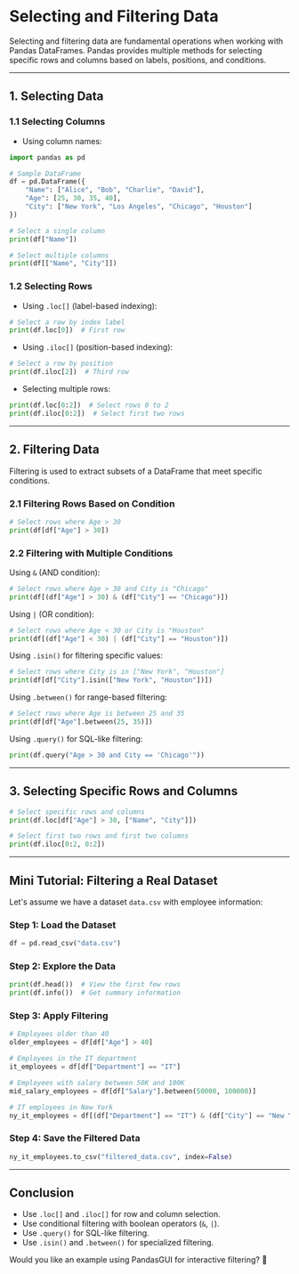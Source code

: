 # Selecting and Filtering Data

Selecting and filtering data are fundamental operations when working with Pandas DataFrames. Pandas provides multiple methods for selecting specific rows and columns based on labels, positions, and conditions.

---

## 1. Selecting Data
### 1.1 Selecting Columns
- Using column names:
```python
import pandas as pd

# Sample DataFrame
df = pd.DataFrame({
    "Name": ["Alice", "Bob", "Charlie", "David"],
    "Age": [25, 30, 35, 40],
    "City": ["New York", "Los Angeles", "Chicago", "Houston"]
})

# Select a single column
print(df["Name"])

# Select multiple columns
print(df[["Name", "City"]])
```

### 1.2 Selecting Rows
- Using `.loc[]` (label-based indexing):
```python
# Select a row by index label
print(df.loc[0])  # First row
```

- Using `.iloc[]` (position-based indexing):
```python
# Select a row by position
print(df.iloc[2])  # Third row
```

- Selecting multiple rows:
```python
print(df.loc[0:2])  # Select rows 0 to 2
print(df.iloc[0:2])  # Select first two rows
```

---

## 2. Filtering Data
Filtering is used to extract subsets of a DataFrame that meet specific conditions.

### 2.1 Filtering Rows Based on Condition
```python
# Select rows where Age > 30
print(df[df["Age"] > 30])
```

### 2.2 Filtering with Multiple Conditions
Using `&` (AND condition):
```python
# Select rows where Age > 30 and City is "Chicago"
print(df[(df["Age"] > 30) & (df["City"] == "Chicago")])
```

Using `|` (OR condition):
```python
# Select rows where Age < 30 or City is "Houston"
print(df[(df["Age"] < 30) | (df["City"] == "Houston")])
```

Using `.isin()` for filtering specific values:
```python
# Select rows where City is in ["New York", "Houston"]
print(df[df["City"].isin(["New York", "Houston"])])
```

Using `.between()` for range-based filtering:
```python
# Select rows where Age is between 25 and 35
print(df[df["Age"].between(25, 35)])
```

Using `.query()` for SQL-like filtering:
```python
print(df.query("Age > 30 and City == 'Chicago'"))
```

---

## 3. Selecting Specific Rows and Columns
```python
# Select specific rows and columns
print(df.loc[df["Age"] > 30, ["Name", "City"]])
```

```python
# Select first two rows and first two columns
print(df.iloc[0:2, 0:2])
```

---

## Mini Tutorial: Filtering a Real Dataset
Let's assume we have a dataset `data.csv` with employee information:

### Step 1: Load the Dataset
```python
df = pd.read_csv("data.csv")
```

### Step 2: Explore the Data
```python
print(df.head())  # View the first few rows
print(df.info())  # Get summary information
```

### Step 3: Apply Filtering
```python
# Employees older than 40
older_employees = df[df["Age"] > 40]

# Employees in the IT department
it_employees = df[df["Department"] == "IT"]

# Employees with salary between 50K and 100K
mid_salary_employees = df[df["Salary"].between(50000, 100000)]

# IT employees in New York
ny_it_employees = df[(df["Department"] == "IT") & (df["City"] == "New York")]
```

### Step 4: Save the Filtered Data
```python
ny_it_employees.to_csv("filtered_data.csv", index=False)
```

---

## Conclusion
- Use `.loc[]` and `.iloc[]` for row and column selection.
- Use conditional filtering with boolean operators (`&`, `|`).
- Use `.query()` for SQL-like filtering.
- Use `.isin()` and `.between()` for specialized filtering.

Would you like an example using PandasGUI for interactive filtering? 🚀